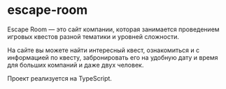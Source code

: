 # escape-room
Escape Room — это сайт компании, которая занимается проведением игровых квестов разной тематики и уровней сложности.

На сайте вы можете найти интересный квест, ознакомиться и с информацией по квесту, забронировать его на удобную дату и время для больших компаний и даже двух человек.

Проект реализуется на TypeScript.